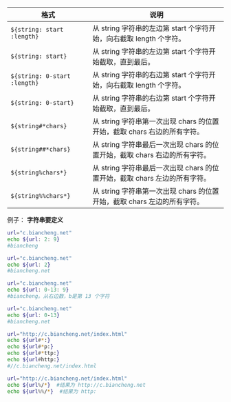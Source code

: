 | 格式                         | 说明                                                                       |
| ---------------------------- | -------------------------------------------------------------------------- |
| `${string: start :length}`   | 从 string 字符串的左边第 start 个字符开始，向右截取 length 个字符。        |
| `${string: start}`           | 从 string 字符串的左边第 start 个字符开始截取，直到最后。                  |
| `${string: 0-start :length}` | 从 string 字符串的右边第 start 个字符开始，向右截取 length 个字符。        |
| `${string: 0-start}`         | 从 string 字符串的右边第 start 个字符开始截取，直到最后。                  |
| `${string#*chars}`           | 从 string 字符串第一次出现 chars 的位置开始，截取 chars 右边的所有字符。   |
| `${string##*chars}`          | 从 string 字符串最后一次出现 chars 的位置开始，截取 chars 右边的所有字符。 |
| `${string%chars*}`           | 从 string 字符串最后一次出现 chars 的位置开始，截取 chars 左边的所有字符。 |
| `${string%%chars*}`          | 从 string 字符串第一次出现 chars 的位置开始，截取 chars 左边的所有字符。   |

例子：
**字符串要定义**

```bash
url="c.biancheng.net"
echo ${url: 2: 9}
#biancheng

url="c.biancheng.net"
echo ${url: 2}
#biancheng.net

url="c.biancheng.net"
echo ${url: 0-13: 9}
#biancheng。从右边数，b是第 13 个字符

url="c.biancheng.net"
echo ${url: 0-13}
#biancheng.net

url="http://c.biancheng.net/index.html"
echo ${url#*:}
echo ${url#*p:}
echo ${url#*ttp:}
echo ${url#http:}
#//c.biancheng.net/index.html

url="http://c.biancheng.net/index.html"
echo ${url%/*}  #结果为 http://c.biancheng.net
echo ${url%%/*}  #结果为 http:
```
